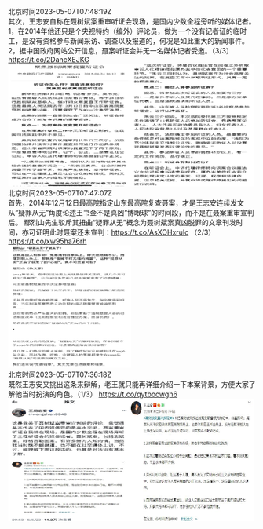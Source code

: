 北京时间2023-05-07T07:48:19Z<br>其次，王志安自称在聂树斌案重审听证会现场，是国内少数全程旁听的媒体记者。
1，在2014年他还只是个央视特约（编外）评论员，做为一个没有记者证的临时工，是没有资格参与新闻采访、调查以及报道的，何况是如此重大的新闻事件。
2，据中国政府网站公开信息，聂案听证会并无一名媒体记者受邀。（3/3） https://t.co/2DancXEJKG<br><img src='/temp/2023/1654996545857814529_0.jpg' width='250' height='250'><img src='/temp/2023/1654996545857814529_1.jpg' width='250' height='250'><br>北京时间2023-05-07T07:47:07Z<br>首先，2014年12月12日最高院指定山东最高院复查聂案，才是王志安连续发文从“疑罪从无”角度论述王书金不是真凶“博眼球”的时间段，而不是在聂案重审宣判后。
鄢烈山先生驳斥其扭曲“疑罪从无”概念为聂树斌案真凶脱罪的文章刊发时间，亦可证明此时聂案还未宣判：https://t.co/AsXOHxruIc （2/3） https://t.co/xw95ha76rh<br><img src='/temp/2023/1654996244706754560_0.jpg' width='250' height='250'><br>北京时间2023-05-07T07:36:18Z<br>既然王志安又挑出这条来辩解，老王就只能再详细介绍一下本案背景，方便大家了解他当时扮演的角色。（1/3） https://t.co/qytbocwgh6<br><img src='/temp/2023/1654993520703467520_0.jpg' width='250' height='250'><img src='/temp/2023/1654993520703467520_1.jpg' width='250' height='250'><br>